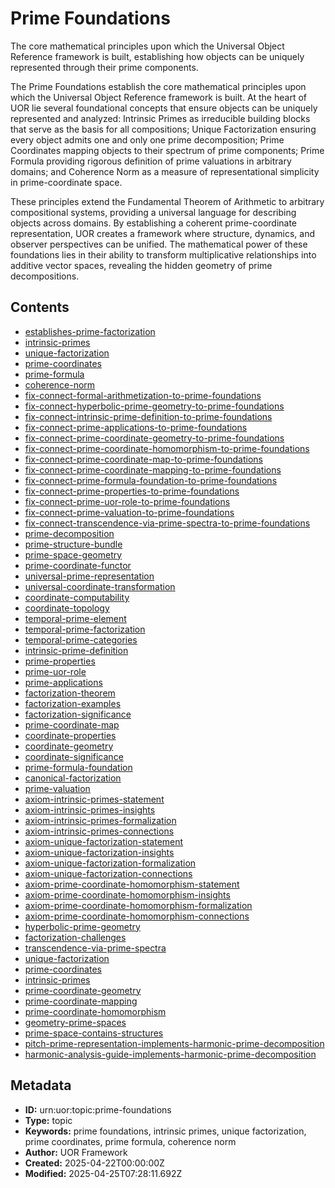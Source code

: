 # Prime Foundations

The core mathematical principles upon which the Universal Object Reference framework is built, establishing how objects can be uniquely represented through their prime components.

The Prime Foundations establish the core mathematical principles upon which the Universal Object Reference framework is built. At the heart of UOR lie several foundational concepts that ensure objects can be uniquely represented and analyzed: Intrinsic Primes as irreducible building blocks that serve as the basis for all compositions; Unique Factorization ensuring every object admits one and only one prime decomposition; Prime Coordinates mapping objects to their spectrum of prime components; Prime Formula providing rigorous definition of prime valuations in arbitrary domains; and Coherence Norm as a measure of representational simplicity in prime-coordinate space.

These principles extend the Fundamental Theorem of Arithmetic to arbitrary compositional systems, providing a universal language for describing objects across domains. By establishing a coherent prime-coordinate representation, UOR creates a framework where structure, dynamics, and observer perspectives can be unified. The mathematical power of these foundations lies in their ability to transform multiplicative relationships into additive vector spaces, revealing the hidden geometry of prime decompositions.

## Contents

- [establishes-prime-factorization](../Resources/establishes-prime-factorization.md)
- [intrinsic-primes](../Resources/intrinsic-primes.md)
- [unique-factorization](../Resources/unique-factorization.md)
- [prime-coordinates](../Resources/prime-coordinates.md)
- [prime-formula](../Resources/prime-formula.md)
- [coherence-norm](../Resources/coherence-norm.md)
- [fix-connect-formal-arithmetization-to-prime-foundations](../Resources/fix-connect-formal-arithmetization-to-prime-foundations.md)
- [fix-connect-hyperbolic-prime-geometry-to-prime-foundations](../Resources/fix-connect-hyperbolic-prime-geometry-to-prime-foundations.md)
- [fix-connect-intrinsic-prime-definition-to-prime-foundations](../Resources/fix-connect-intrinsic-prime-definition-to-prime-foundations.md)
- [fix-connect-prime-applications-to-prime-foundations](../Resources/fix-connect-prime-applications-to-prime-foundations.md)
- [fix-connect-prime-coordinate-geometry-to-prime-foundations](../Resources/fix-connect-prime-coordinate-geometry-to-prime-foundations.md)
- [fix-connect-prime-coordinate-homomorphism-to-prime-foundations](../Resources/fix-connect-prime-coordinate-homomorphism-to-prime-foundations.md)
- [fix-connect-prime-coordinate-map-to-prime-foundations](../Resources/fix-connect-prime-coordinate-map-to-prime-foundations.md)
- [fix-connect-prime-coordinate-mapping-to-prime-foundations](../Resources/fix-connect-prime-coordinate-mapping-to-prime-foundations.md)
- [fix-connect-prime-formula-foundation-to-prime-foundations](../Resources/fix-connect-prime-formula-foundation-to-prime-foundations.md)
- [fix-connect-prime-properties-to-prime-foundations](../Resources/fix-connect-prime-properties-to-prime-foundations.md)
- [fix-connect-prime-uor-role-to-prime-foundations](../Resources/fix-connect-prime-uor-role-to-prime-foundations.md)
- [fix-connect-prime-valuation-to-prime-foundations](../Resources/fix-connect-prime-valuation-to-prime-foundations.md)
- [fix-connect-transcendence-via-prime-spectra-to-prime-foundations](../Resources/fix-connect-transcendence-via-prime-spectra-to-prime-foundations.md)
- [prime-decomposition](../Resources/prime-decomposition.md)
- [prime-structure-bundle](../Resources/prime-structure-bundle.md)
- [prime-space-geometry](../Resources/prime-space-geometry.md)
- [prime-coordinate-functor](../Resources/prime-coordinate-functor.md)
- [universal-prime-representation](../Resources/universal-prime-representation.md)
- [universal-coordinate-transformation](../Resources/universal-coordinate-transformation.md)
- [coordinate-computability](../Resources/coordinate-computability.md)
- [coordinate-topology](../Resources/coordinate-topology.md)
- [temporal-prime-element](../Resources/temporal-prime-element.md)
- [temporal-prime-factorization](../Resources/temporal-prime-factorization.md)
- [temporal-prime-categories](../Resources/temporal-prime-categories.md)
- [intrinsic-prime-definition](../Resources/intrinsic-prime-definition.md)
- [prime-properties](../Resources/prime-properties.md)
- [prime-uor-role](../Resources/prime-uor-role.md)
- [prime-applications](../Resources/prime-applications.md)
- [factorization-theorem](../Resources/factorization-theorem.md)
- [factorization-examples](../Resources/factorization-examples.md)
- [factorization-significance](../Resources/factorization-significance.md)
- [prime-coordinate-map](../Resources/prime-coordinate-map.md)
- [coordinate-properties](../Resources/coordinate-properties.md)
- [coordinate-geometry](../Resources/coordinate-geometry.md)
- [coordinate-significance](../Resources/coordinate-significance.md)
- [prime-formula-foundation](../Resources/prime-formula-foundation.md)
- [canonical-factorization](../Resources/canonical-factorization.md)
- [prime-valuation](../Resources/prime-valuation.md)
- [axiom-intrinsic-primes-statement](../Resources/axiom-intrinsic-primes-statement.md)
- [axiom-intrinsic-primes-insights](../Resources/axiom-intrinsic-primes-insights.md)
- [axiom-intrinsic-primes-formalization](../Resources/axiom-intrinsic-primes-formalization.md)
- [axiom-intrinsic-primes-connections](../Resources/axiom-intrinsic-primes-connections.md)
- [axiom-unique-factorization-statement](../Resources/axiom-unique-factorization-statement.md)
- [axiom-unique-factorization-insights](../Resources/axiom-unique-factorization-insights.md)
- [axiom-unique-factorization-formalization](../Resources/axiom-unique-factorization-formalization.md)
- [axiom-unique-factorization-connections](../Resources/axiom-unique-factorization-connections.md)
- [axiom-prime-coordinate-homomorphism-statement](../Resources/axiom-prime-coordinate-homomorphism-statement.md)
- [axiom-prime-coordinate-homomorphism-insights](../Resources/axiom-prime-coordinate-homomorphism-insights.md)
- [axiom-prime-coordinate-homomorphism-formalization](../Resources/axiom-prime-coordinate-homomorphism-formalization.md)
- [axiom-prime-coordinate-homomorphism-connections](../Resources/axiom-prime-coordinate-homomorphism-connections.md)
- [hyperbolic-prime-geometry](../Resources/hyperbolic-prime-geometry.md)
- [factorization-challenges](../Resources/factorization-challenges.md)
- [transcendence-via-prime-spectra](../Resources/transcendence-via-prime-spectra.md)
- [unique-factorization](../Resources/unique-factorization.md)
- [prime-coordinates](../Resources/prime-coordinates.md)
- [intrinsic-primes](../Resources/intrinsic-primes.md)
- [prime-coordinate-geometry](../Resources/prime-coordinate-geometry.md)
- [prime-coordinate-mapping](../Resources/prime-coordinate-mapping.md)
- [prime-coordinate-homomorphism](../Resources/prime-coordinate-homomorphism.md)
- [geometry-prime-spaces](../Resources/geometry-prime-spaces.md)
- [prime-space-contains-structures](../Resources/prime-space-contains-structures.md)
- [pitch-prime-representation-implements-harmonic-prime-decomposition](../Resources/pitch-prime-representation-implements-harmonic-prime-decomposition.md)
- [harmonic-analysis-guide-implements-harmonic-prime-decomposition](../Resources/harmonic-analysis-guide-implements-harmonic-prime-decomposition.md)

## Metadata

- **ID:** urn:uor:topic:prime-foundations
- **Type:** topic
- **Keywords:** prime foundations, intrinsic primes, unique factorization, prime coordinates, prime formula, coherence norm
- **Author:** UOR Framework
- **Created:** 2025-04-22T00:00:00Z
- **Modified:** 2025-04-25T07:28:11.692Z
